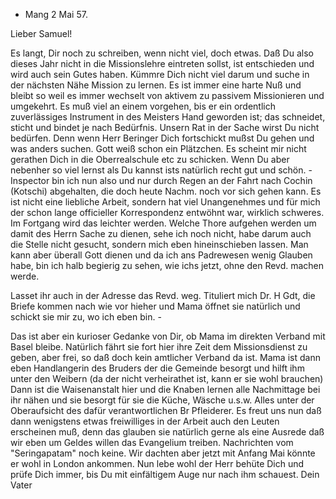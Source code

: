+ Mang 2 Mai 57.

Lieber Samuel!

Es langt, Dir noch zu schreiben, wenn nicht viel, doch etwas. Daß Du also dieses Jahr nicht in die Missionslehre eintreten sollst, ist entschieden und wird auch sein Gutes haben. Kümmre Dich nicht viel darum und suche in der nächsten Nähe Mission zu lernen. Es ist immer eine harte Nuß und bleibt so weil es immer wechselt von aktivem zu passivem Missionieren und umgekehrt. Es muß viel an einem vorgehen, bis er ein ordentlich zuverlässiges Instrument in des Meisters Hand geworden ist; das schneidet, sticht und bindet je nach Bedürfnis. Unsern Rat in der Sache wirst Du nicht bedürfen. Denn wenn Herr Beringer Dich fortschickt mußst Du gehen und was anders suchen. Gott weiß schon ein Plätzchen. Es scheint mir nicht gerathen Dich in die Oberrealschule etc zu schicken. Wenn Du aber nebenher so viel lernst als Du kannst ists natürlich recht gut und schön. - Inspector bin ich nun also und nur durch Regen an der Fahrt nach Cochin (Kotschi) abgehalten, die doch heute Nachm. noch vor sich gehen kann. Es ist nicht eine liebliche Arbeit, sondern hat viel Unangenehmes und für mich der schon lange officieller Korrespondenz entwöhnt war, wirklich schweres. Im Fortgang wird das leichter werden. Welche Thore aufgehen werden um damit des Herrn Sache zu dienen, sehe ich noch nicht, habe darum auch die Stelle nicht gesucht, sondern mich eben hineinschieben lassen. Man kann aber überall Gott dienen und da ich ans Padrewesen wenig Glauben habe, bin ich halb begierig zu sehen, wie ichs jetzt, ohne den Revd. machen werde.

Lasset ihr auch in der Adresse das Revd. weg. Tituliert mich Dr. H Gdt, die Briefe kommen nach wie vor hieher und Mama öffnet sie natürlich und schickt sie mir zu, wo ich eben bin. -

Das ist aber ein kurioser Gedanke von Dir, ob Mama im direkten Verband mit Basel bleibe. Natürlich fährt sie fort hier ihre Zeit dem Missionsdienst zu geben, aber frei, so daß doch kein amtlicher Verband da ist. Mama ist dann eben Handlangerin des Bruders der die Gemeinde besorgt und hilft ihm unter den Weibern (da der nicht verheirathet ist, kann er sie wohl brauchen) Dann ist die Waisenanstalt hier und die Knaben lernen alle Nachmittage bei ihr nähen und sie besorgt für sie die Küche, Wäsche u.s.w. Alles unter der Oberaufsicht des dafür verantwortlichen Br Pfleiderer. Es freut uns nun daß dann wenigstens etwas freiwilliges in der Arbeit auch den Leuten erscheinen muß, denn das glauben sie natürlich gerne als eine Ausrede daß wir eben um Geldes willen das Evangelium treiben. Nachrichten vom "Seringapatam" noch keine. Wir dachten aber jetzt mit Anfang Mai könnte er wohl in London ankommen. Nun lebe wohl der Herr behüte Dich und prüfe Dich immer, bis Du mit einfältigem Auge nur nach ihm schauest.
 Dein Vater


